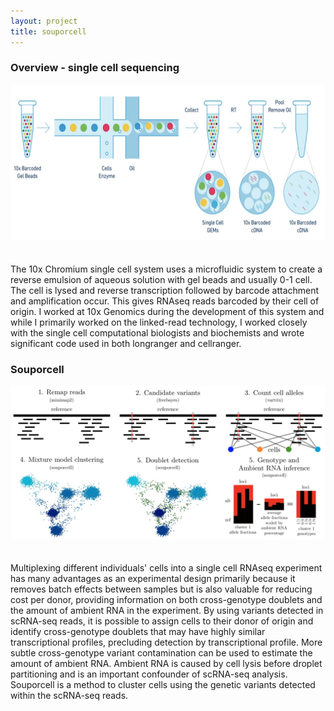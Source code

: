 ```yaml
---
layout: project
title: souporcell
---
```


### Overview - single cell sequencing

<img src="../projects/singlecelloverview2.png" alt="Single cell RNAseq overview" style="align:center; height:250px;margin: 0 20px 20px 0;" class="img-rounded" >

The 10x Chromium single cell system uses a microfluidic system to create a reverse emulsion of aqueous solution with gel beads and usually 0-1 cell. The cell is lysed and reverse transcription followed by barcode attachment and amplification occur. This gives RNAseq reads barcoded by their cell of origin. I worked at 10x Genomics during the development of this system and while I primarily worked on the linked-read technology, I worked closely with the single cell computational biologists and biochemists and wrote significant code used in both longranger and cellranger.

### Souporcell

<img src="../projects/fig1.jpg" alt="10X Genomics single cell RNAseq" alt="Single cell RNAseq overview" style = "align:center height:250px;margin: 0 20px 20px 0;" class="img-rounded" >

Multiplexing different individuals' cells into a single cell RNAseq experiment has many advantages as an experimental design primarily because it removes batch 
effects between samples but is also valuable for reducing cost per donor, providing information on both cross-genotype doublets and the amount of ambient RNA 
in the experiment. By using variants detected in scRNA-seq reads, it is possible to assign cells to their donor of origin and identify cross-genotype doublets 
that may have highly similar transcriptional profiles, precluding detection by transcriptional profile. More subtle cross-genotype variant contamination can be 
used to estimate the amount of ambient RNA. Ambient RNA is caused by cell lysis before droplet partitioning and is an important confounder of scRNA-seq analysis. 
Souporcell is a method to cluster cells using the genetic variants detected within the scRNA-seq reads.
